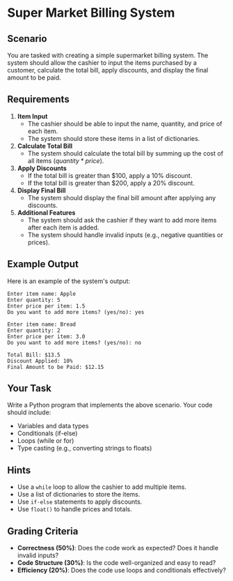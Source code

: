# Super Market Billing System

## Scenario

You are tasked with creating a simple supermarket billing system. The system should allow the cashier to input the items purchased by a customer, calculate the total bill, apply discounts, and display the final amount to be paid.

## Requirements

1. **Item Input**
    - The cashier should be able to input the name, quantity, and price of each item.
    - The system should store these items in a list of dictionaries.
2. **Calculate Total Bill**
    - The system should calculate the total bill by summing up the cost of all items ($quantity * price$).
3. **Apply Discounts**
    - If the total bill is greater than $\$100$, apply a $10\%%$ discount.
    - If the total bill is greater than $\$200$, apply a $20\%$ discount.
4. **Display Final Bill**
    - The system should display the final bill amount after applying any discounts.
5. **Additional Features**
    - The system should ask the cashier if they want to add more items after each item is added.
    - The system should handle invalid inputs (e.g., negative quantities or prices).

## Example Output

Here is an example of the system's output:

```
Enter item name: Apple
Enter quantity: 5
Enter price per item: 1.5
Do you want to add more items? (yes/no): yes

Enter item name: Bread
Enter quantity: 2
Enter price per item: 3.0
Do you want to add more items? (yes/no): no

Total Bill: $13.5
Discount Applied: 10%
Final Amount to be Paid: $12.15
```

## Your Task

Write a Python program that implements the above scenario. Your code should include:

- Variables and data types
- Conditionals (if-else)
- Loops (while or for)
- Type casting (e.g., converting strings to floats)

## Hints

- Use a `while` loop to allow the cashier to add multiple items.
- Use a list of dictionaries to store the items.
- Use `if-else` statements to apply discounts.
- Use `float()` to handle prices and totals.

## Grading Criteria

- **Correctness (50%)**: Does the code work as expected? Does it handle invalid inputs?
- **Code Structure (30%)**: Is the code well-organized and easy to read?
- **Efficiency (20%)**: Does the code use loops and conditionals effectively?
